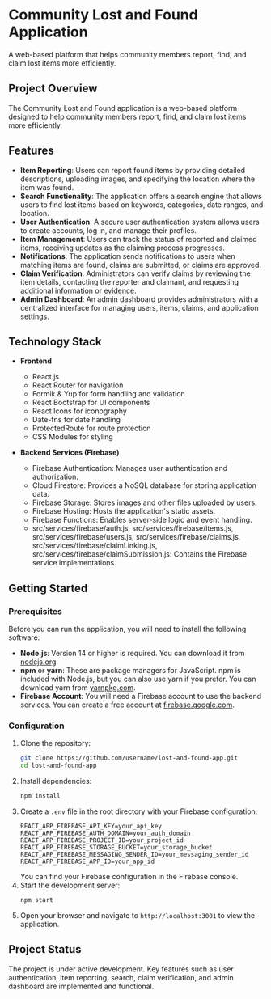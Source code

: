 # Community Lost and Found Application

A web-based platform that helps community members report, find, and claim lost items more efficiently.

## Project Overview

The Community Lost and Found application is a web-based platform designed to help community members report, find, and claim lost items more efficiently.
## Features

- **Item Reporting**: Users can report found items by providing detailed descriptions, uploading images, and specifying the location where the item was found.
- **Search Functionality**: The application offers a search engine that allows users to find lost items based on keywords, categories, date ranges, and location.
- **User Authentication**: A secure user authentication system allows users to create accounts, log in, and manage their profiles.
- **Item Management**: Users can track the status of reported and claimed items, receiving updates as the claiming process progresses.
- **Notifications**: The application sends notifications to users when matching items are found, claims are submitted, or claims are approved.
- **Claim Verification**: Administrators can verify claims by reviewing the item details, contacting the reporter and claimant, and requesting additional information or evidence.
- **Admin Dashboard**: An admin dashboard provides administrators with a centralized interface for managing users, items, claims, and application settings.

## Technology Stack

- **Frontend**
  - React.js
  - React Router for navigation
  - Formik & Yup for form handling and validation
  - React Bootstrap for UI components
  - React Icons for iconography
  - Date-fns for date handling
  - ProtectedRoute for route protection
  - CSS Modules for styling

- **Backend Services (Firebase)**
  - Firebase Authentication: Manages user authentication and authorization.
  - Cloud Firestore: Provides a NoSQL database for storing application data.
  - Firebase Storage: Stores images and other files uploaded by users.
  - Firebase Hosting: Hosts the application's static assets.
  - Firebase Functions: Enables server-side logic and event handling.
  - src/services/firebase/auth.js, src/services/firebase/items.js, src/services/firebase/users.js, src/services/firebase/claims.js, src/services/firebase/claimLinking.js, src/services/firebase/claimSubmission.js: Contains the Firebase service implementations.

## Getting Started

### Prerequisites

Before you can run the application, you will need to install the following software:

- **Node.js**: Version 14 or higher is required. You can download it from [nodejs.org](https://nodejs.org/).
- **npm** or **yarn**: These are package managers for JavaScript. npm is included with Node.js, but you can also use yarn if you prefer. You can download yarn from [yarnpkg.com](https://yarnpkg.com/).
- **Firebase Account**: You will need a Firebase account to use the backend services. You can create a free account at [firebase.google.com](https://firebase.google.com/).

### Configuration

1.  Clone the repository:
    ```bash
    git clone https://github.com/username/lost-and-found-app.git
    cd lost-and-found-app
    ```
2.  Install dependencies:
    ```bash
    npm install
    ```
3.  Create a `.env` file in the root directory with your Firebase configuration:
    ```
    REACT_APP_FIREBASE_API_KEY=your_api_key
    REACT_APP_FIREBASE_AUTH_DOMAIN=your_auth_domain
    REACT_APP_FIREBASE_PROJECT_ID=your_project_id
    REACT_APP_FIREBASE_STORAGE_BUCKET=your_storage_bucket
    REACT_APP_FIREBASE_MESSAGING_SENDER_ID=your_messaging_sender_id
    REACT_APP_FIREBASE_APP_ID=your_app_id
    ```
    You can find your Firebase configuration in the Firebase console.
4.  Start the development server:
    ```bash
    npm start
    ```
5.  Open your browser and navigate to `http://localhost:3001` to view the application.

## Project Status

The project is under active development. Key features such as user authentication, item reporting, search, claim verification, and admin dashboard are implemented and functional.
